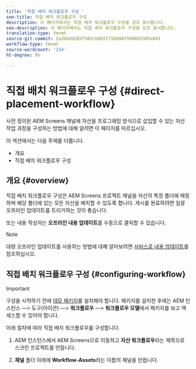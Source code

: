 ```yaml
---
title: '직접 배치 워크플로우 구성 '
seo-title: 직접 배치 워크플로우 구성
description: 이 페이지에서는 직접 배치 워크플로우 구성을 강조 표시합니다.
seo-description: 이 페이지에서는 직접 배치 워크플로우 구성을 강조 표시합니다.
translation-type: tm+mt
source-git-commit: 2a3bbdd283f983cbdb5f21b606f508603385e041
workflow-type: tm+mt
source-wordcount: '214'
ht-degree: 0%

---
```



# 직접 배치 워크플로우 구성 {#direct-placement-workflow}

사전 정의된 AEM Screens 채널에 자산을 프로그래밍 방식으로 삽입할 수 있는 자산 작업 과정을 구성하는 방법에 대해 알려면 이 페이지를 따르십시오.

이 섹션에서는 다음 주제를 다룹니다.

* 개요
* 직접 배치 워크플로우 구성

## 개요 {#overview}

직접 배치 워크플로우 구성은 AEM Screens 프로젝트 채널을 자산의 특정 폴더에 매핑하며 해당 폴더에 있는 모든 자산을 배치할 수 있도록 합니다. 게시를 완료하려면 일괄 오프라인 업데이트를 트리거하는 것이 좋습니다.

또는 내용 작성자는 **오프라인 내용 업데이트**&#x200B;를 수동으로 클릭할 수 있습니다.

>[!NOTE]
>
>대량 오프라인 업데이트를 사용하는 방법에 대해 알아보려면 [서비스로 내용 업데이트](/help/user-guide/content-update-as-a-service.md)를 참조하십시오.

## 직접 배치 워크플로우 구성 {#configuring-workflow}

>[!IMPORTANT]
>
>구성을 시작하기 전에 [데모 패키지](https://github.com/godanny86/screens-demo/releases/download/v.0.0.1/screens-demo.all-1.0-SNAPSHOT.zip)를 설치해야 합니다. 패키지를 설치한 후에는 AEM 인스턴스 —> 도구(아이콘) —> **워크플로우** —> **워크플로우 모델**&#x200B;에서 패키지를 보고 액세스할 수 있어야 합니다.

아래 절차에 따라 직접 배치 워크플로우를 구성합니다.

1. AEM 인스턴스에서 AEM Screens으로 이동하고 **자산 워크플로우**&#x200B;라는 제목으로 스크린 프로젝트를 만듭니다.

1. **채널** 폴더 아래에 **Workflow-Assets**&#x200B;라는 이름의 채널을 만듭니다.

